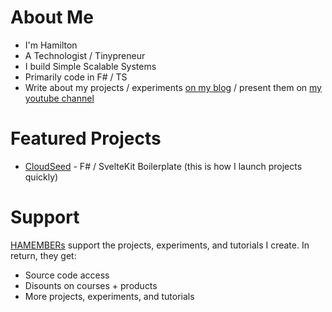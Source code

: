 # About Me

* I'm Hamilton
* A Technologist / Tinypreneur
* I build Simple Scalable Systems
* Primarily code in F# / TS
* Write about my projects / experiments [on my blog](https://hamy.xyz) / present them on [my youtube channel](https://www.youtube.com/channel/UCPBY44jxP7gOMkUsP5rlGnw)

# Featured Projects

* [CloudSeed](https://cloudseed.xyz) - F# / SvelteKit Boilerplate (this is how I launch projects quickly)

# Support

[HAMEMBERs](https://www.buymeacoffee.com/hamylabs) support the projects, experiments, and tutorials I create. In return, they get:

* Source code access
* Disounts on courses + products
* More projects, experiments, and tutorials
